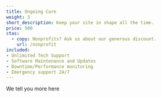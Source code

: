```yaml
---
title: Ongoing Care
weight: 3
short_description: Keep your site in shape all the time.
price: 500
ctas:
  - copy: Nonprofits? Ask us about our generous discount.
    url: /nonprofit
included:
- Unlimited Tech Support
- Software Maintenance and Updates
- Downtime/Performance monitoring
- Emergency support 24/7
---
```


We tell you more here